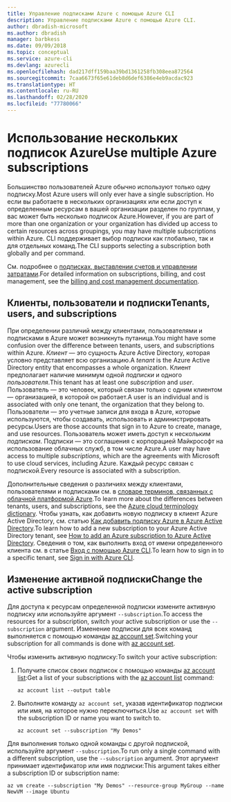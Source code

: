 ```yaml
---
title: Управление подписками Azure с помощью Azure CLI
description: Управление подписками Azure с помощью Azure CLI.
author: dbradish-microsoft
ms.author: dbradish
manager: barbkess
ms.date: 09/09/2018
ms.topic: conceptual
ms.service: azure-cli
ms.devlang: azurecli
ms.openlocfilehash: dad217dff159baa39bd1361258fb308eea872564
ms.sourcegitcommit: 7caa6673f65e61deb8d6def6386e4eb9acdac923
ms.translationtype: HT
ms.contentlocale: ru-RU
ms.lasthandoff: 02/28/2020
ms.locfileid: "77780066"
---
```

# <a name="use-multiple-azure-subscriptions"></a><span data-ttu-id="d01f2-103">Использование нескольких подписок Azure</span><span class="sxs-lookup"><span data-stu-id="d01f2-103">Use multiple Azure subscriptions</span></span>

<span data-ttu-id="d01f2-104">Большинство пользователей Azure обычно используют только одну подписку.</span><span class="sxs-lookup"><span data-stu-id="d01f2-104">Most Azure users will only ever have a single subscription.</span></span> <span data-ttu-id="d01f2-105">Но если вы работаете в нескольких организациях или если доступ к определенным ресурсам в вашей организации разделен по группам, у вас может быть несколько подписок Azure.</span><span class="sxs-lookup"><span data-stu-id="d01f2-105">However, if you are part of more than one organization or your organization has divided up access to certain resources across groupings, you may have multiple subscriptions within Azure.</span></span> <span data-ttu-id="d01f2-106">CLI поддерживает выбор подписки как глобально, так и для отдельных команд.</span><span class="sxs-lookup"><span data-stu-id="d01f2-106">The CLI supports selecting a subscription both globally and per command.</span></span>

<span data-ttu-id="d01f2-107">См. подробнее о [подписках, выставлении счетов и управлении затратами](/azure/billing/).</span><span class="sxs-lookup"><span data-stu-id="d01f2-107">For detailed information on subscriptions, billing, and cost management, see the [billing and cost management documentation](/azure/billing/).</span></span>

## <a name="tenants-users-and-subscriptions"></a><span data-ttu-id="d01f2-108">Клиенты, пользователи и подписки</span><span class="sxs-lookup"><span data-stu-id="d01f2-108">Tenants, users, and subscriptions</span></span>

<span data-ttu-id="d01f2-109">При определении различий между клиентами, пользователями и подписками в Azure может возникнуть путаница.</span><span class="sxs-lookup"><span data-stu-id="d01f2-109">You might have some confusion over the difference between tenants, users, and subscriptions within Azure.</span></span> <span data-ttu-id="d01f2-110">_Клиент_ — это сущность Azure Active Directory, которая условно представляет всю организацию.</span><span class="sxs-lookup"><span data-stu-id="d01f2-110">A _tenant_ is the Azure Active Directory entity that encompasses a whole organization.</span></span> <span data-ttu-id="d01f2-111">Клиент предполагает наличие минимум одной _подписки_ и одного _пользователя_.</span><span class="sxs-lookup"><span data-stu-id="d01f2-111">This tenant has at least one _subscription_ and _user_.</span></span> <span data-ttu-id="d01f2-112">Пользователь — это человек, который связан только с одним клиентом — организацией, в которой он работает.</span><span class="sxs-lookup"><span data-stu-id="d01f2-112">A user is an individual and is associated with only one tenant, the organization that they belong to.</span></span> <span data-ttu-id="d01f2-113">Пользователи — это учетные записи для входа в Azure, которые используются, чтобы создавать, использовать и администрировать ресурсы.</span><span class="sxs-lookup"><span data-stu-id="d01f2-113">Users are those accounts that sign in to Azure to create, manage, and use resources.</span></span>
<span data-ttu-id="d01f2-114">Пользователь может иметь доступ к нескольким _подпискам_. Подписки — это соглашения с корпорацией Майкрософт на использование облачных служб, в том числе Azure.</span><span class="sxs-lookup"><span data-stu-id="d01f2-114">A user may have access to multiple _subscriptions_, which are the agreements with Microsoft to use cloud services, including Azure.</span></span> <span data-ttu-id="d01f2-115">Каждый ресурс связан с подпиской.</span><span class="sxs-lookup"><span data-stu-id="d01f2-115">Every resource is associated with a subscription.</span></span>

<span data-ttu-id="d01f2-116">Дополнительные сведения о различиях между клиентами, пользователями и подписками см. в [словаре терминов, связанных с облачной платформой Azure](/azure/azure-glossary-cloud-terminology).</span><span class="sxs-lookup"><span data-stu-id="d01f2-116">To learn more about the differences between tenants, users, and subscriptions, see the [Azure cloud terminology dictionary](/azure/azure-glossary-cloud-terminology).</span></span>  <span data-ttu-id="d01f2-117">Чтобы узнать, как добавить новую подписку в клиент Azure Active Directory, см. статью [Как добавить подписку Azure в Azure Active Directory](/azure/active-directory/active-directory-how-subscriptions-associated-directory).</span><span class="sxs-lookup"><span data-stu-id="d01f2-117">To learn how to add a new subscription to your Azure Active Directory tenant, see [How to add an Azure subscription to Azure Active Directory](/azure/active-directory/active-directory-how-subscriptions-associated-directory).</span></span>
<span data-ttu-id="d01f2-118">Сведения о том, как выполнить вход от имени определенного клиента см. в статье [Вход с помощью Azure CLI](/cli/azure/authenticate-azure-cli).</span><span class="sxs-lookup"><span data-stu-id="d01f2-118">To learn how to sign in to a specific tenant, see [Sign in with Azure CLI](/cli/azure/authenticate-azure-cli).</span></span>

## <a name="change-the-active-subscription"></a><span data-ttu-id="d01f2-119">Изменение активной подписки</span><span class="sxs-lookup"><span data-stu-id="d01f2-119">Change the active subscription</span></span>

<span data-ttu-id="d01f2-120">Для доступа к ресурсам определенной подписки измените активную подписку или используйте аргумент `--subscription`.</span><span class="sxs-lookup"><span data-stu-id="d01f2-120">To access the resources for a subscription, switch your active subscription or use the `--subscription` argument.</span></span> <span data-ttu-id="d01f2-121">Изменение подписки для всех команд выполняется с помощью команды [az account set](/cli/azure/account#az-account-set).</span><span class="sxs-lookup"><span data-stu-id="d01f2-121">Switching your subscription for all commands is done with [az account set](/cli/azure/account#az-account-set).</span></span>

<span data-ttu-id="d01f2-122">Чтобы изменить активную подписку:</span><span class="sxs-lookup"><span data-stu-id="d01f2-122">To switch your active subscription:</span></span>

1. <span data-ttu-id="d01f2-123">Получите список своих подписок с помощью команды [az account list](/cli/azure/account#az-account-list):</span><span class="sxs-lookup"><span data-stu-id="d01f2-123">Get a list of your subscriptions with the [az account list](/cli/azure/account#az-account-list) command:</span></span>

    ```azurecli-interactive
    az account list --output table
    ```
2. <span data-ttu-id="d01f2-124">Выполните команду `az account set`, указав идентификатор подписки или имя, на которое нужно переключиться.</span><span class="sxs-lookup"><span data-stu-id="d01f2-124">Use `az account set` with the subscription ID or name you want to switch to.</span></span>

    ```azurecli-interactive
    az account set --subscription "My Demos"
    ```

<span data-ttu-id="d01f2-125">Для выполнения только одной команды с другой подпиской, используйте аргумент `--subscription`.</span><span class="sxs-lookup"><span data-stu-id="d01f2-125">To run only a single command with a different subscription, use the `--subscription` argument.</span></span> <span data-ttu-id="d01f2-126">Этот аргумент принимает идентификатор или имя подписки:</span><span class="sxs-lookup"><span data-stu-id="d01f2-126">This argument takes either a subscription ID or subscription name:</span></span>

```azurecli-interactive
az vm create --subscription "My Demos" --resource-group MyGroup --name NewVM --image Ubuntu
```
